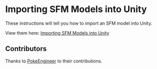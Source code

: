 # Importing SFM Models into Unity

These instructions will tell you how to import an SFM model into Unity.

View them here: [Importing SFM Models into Unity](http://roborg.github.io/sfm-to-unity)

## Contributors

Thanks to [PokeEngineer](https://github.com/PokeEngineer) to their contributions.
